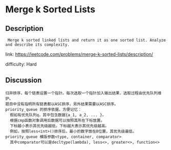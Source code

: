 # Merge k Sorted Lists

## Description

```
 Merge k sorted linked lists and return it as one sorted list. Analyze and describe its complexity.
```

link: https://leetcode.com/problems/merge-k-sorted-lists/description/

difficulty: Hard

## Discussion

```
归并排序，每个链表设置一个指针。每次选取一个指针加入输出结果，选取过程由优先队列维护。
题目中没有指明所有链表都以ASC排序，另外结果需要以ASC排序。
priority_queue 的排序依据，方便记忆：
  假如有优先队列q，其中包含数据{a_1, a_2, ... }。
  根据cmp函数对象调用后数据可以按照其所在下标放置。
  下标越小表示其优先级越低，下标越大表示其优先级越高。
  例如，按照less<int>()排序后，最小的数字放在0位置，其优先级最低。
priority_queue 模版参数<type, container, comparator>
  其中comparator可以是decltype(lambda), less<>, greater<>, function<>
```
